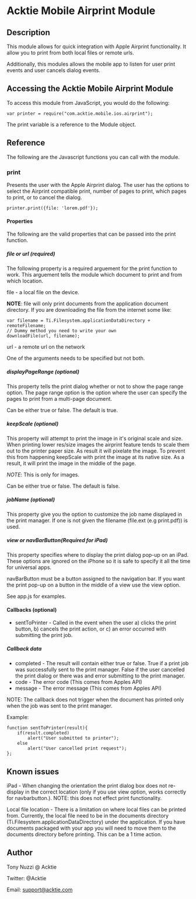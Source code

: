 # Acktie Mobile Airprint Module

## Description

This module allows for quick integration with Apple Airprint functionality.  It allow you to print from both local files or remote urls.

Additionally, this modules allows the mobile app to listen for user print events and user cancels dialog events.

## Accessing the Acktie Mobile Airprint Module

To access this module from JavaScript, you would do the following:

	var printer = require("com.acktie.mobile.ios.airprint");

The print variable is a reference to the Module object.	

## Reference

The following are the Javascript functions you can call with the module.

### print

Presents the user with the Apple Airprint dialog.  The user has the options to select the Airprint compatible print, number of pages to print, which pages to print,
or to cancel the dialog.

	printer.print({file: 'lorem.pdf'});

#### Properties
The following are the valid properties that can be passed into the print function.

##### file or url (required)
The following property is a required arguement for the print function to work.  This arguement tells the module which document to print and from which location.

file - a local file on the device. 

**NOTE**: file will only print documents from the application document directory.  If you are downloading the file from the internet some like: 

	var filename = Ti.Filesystem.applicationDataDirectory + remoteFilename;
	// Dummy method you need to write your own
	downloadFile(url, filename);

url - a remote url on the network

One of the arguments needs to be specified but not both.

##### displayPageRange (optional)
This property tells the print dialog whether or not to show the page range option.  The page range option is the option where the user can specify the pages to print from
a multi-page document.

Can be either true or false.  The default is true.

##### keepScale (optional)
This property will attempt to print the image in it's original scale and size.  When printing lower res/size images the airprint feature tends to scale them out to the printer paper size.   As result
it will pixelate the image.  To prevent this from happening keepScale with print the image at its native size.  As a result, it will print the image in the middle of the page.

*NOTE*: This is only for images.

Can be either true or false.  The default is false. 

##### jobName (optional)
This property give you the option to customize the job name displayed in the print manager.  If one is not given the filename (file.ext (e.g print.pdf)) is used.

##### view or navBarButton(Required for iPad)
This property specifies where to display the print dialog pop-up on an iPad.  These options are ignored on the iPhone so it is safe to specify it all the time for universal apps.

navBarButton must be a button assigned to the navigation bar.  If you want the print pop-up on a button in the middle of a view use the view option.

See app.js for examples.

#### Callbacks (optional)

*  sentToPrinter - Called in the event when the user a) clicks the print button, b) cancels the print action, or c) an error occurred with submitting the print job.  

##### Callback data

*  completed - The result will contain either true or false.  True if a print job was successfully sent to the print manager.  False if the user cancelled the print dialog or there was 
and error submitting to the print manager.
*  code - The error code (This comes from Apples API)
*  message - The error message (This comes from Apples API)

NOTE: The callback does not trigger when the document has printed only when the job was sent to the print manager.

Example: 

	function sentToPrinter(result){
		if(result.completed)
			alert("User submitted to printer");
		else
			alert("User cancelled print request");
	};


## Known issues
iPad - When changing the orientation the print dialog box does not re-display in the correct location (only if you use view option, works correctly for navbarbutton.).  NOTE: this does not effect print functionality.

Local file location - There is a limitation on where local files can be printed from.  Currently, the local file need to be in the documents directory
(Ti.Filesystem.applicationDataDirectory) under the application.  If you have documents packaged with your app you will need to move them to the documents
directory before printing.  This can be a 1 time action.

## Author

Tony Nuzzi @ Acktie

Twitter: @Acktie

Email: support@acktie.com
